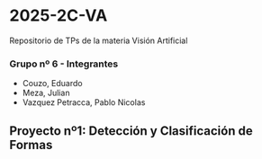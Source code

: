 # 2025-2C-VA
Repositorio de TPs de la materia Visión Artificial
### Grupo nº 6 - Integrantes

* Couzo, Eduardo
* Meza, Julian
* Vazquez Petracca, Pablo Nicolas

## Proyecto nº1: Detección y Clasificación de Formas
